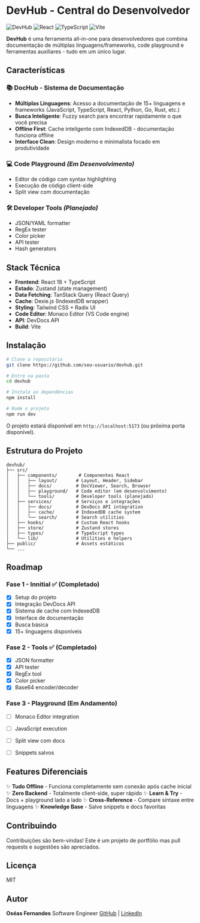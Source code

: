 # DevHub - Central do Desenvolvedor

![DevHub](https://img.shields.io/badge/status-em%20desenvolvimento-yellow)
![React](https://img.shields.io/badge/React-18-blue)
![TypeScript](https://img.shields.io/badge/TypeScript-5-blue)
![Vite](https://img.shields.io/badge/Vite-7-646CFF)

**DevHub** é uma ferramenta all-in-one para desenvolvedores que combina documentação de múltiplas linguagens/frameworks, code playground e ferramentas auxiliares - tudo em um único lugar.

## Características

### 📚 DocHub - Sistema de Documentação

- **Múltiplas Linguagens**: Acesso a documentação de 15+ linguagens e frameworks (JavaScript, TypeScript, React, Python, Go, Rust, etc.)
- **Busca Inteligente**: Fuzzy search para encontrar rapidamente o que você precisa
- **Offline First**: Cache inteligente com IndexedDB - documentação funciona offline
- **Interface Clean**: Design moderno e minimalista focado em produtividade

### 💻 Code Playground *(Em Desenvolvimento)*

- Editor de código com syntax highlighting
- Execução de código client-side
- Split view com documentação

### 🛠️ Developer Tools *(Planejado)*

- JSON/YAML formatter
- RegEx tester
- Color picker
- API tester
- Hash generators

## Stack Técnica

- **Frontend**: React 18 + TypeScript
- **Estado**: Zustand (state management)
- **Data Fetching**: TanStack Query (React Query)
- **Cache**: Dexie.js (IndexedDB wrapper)
- **Styling**: Tailwind CSS + Radix UI
- **Code Editor**: Monaco Editor (VS Code engine)
- **API**: DevDocs API
- **Build**: Vite

## Instalação

```bash
# Clone o repositório
git clone https://github.com/seu-usuario/devhub.git

# Entre na pasta
cd devhub

# Instale as dependências
npm install

# Rode o projeto
npm run dev
```

O projeto estará disponível em `http://localhost:5173` (ou próxima porta disponível).

## Estrutura do Projeto

```
devhub/
├── src/
│   ├── components/        # Componentes React
│   │   ├── layout/       # Layout, Header, Sidebar
│   │   ├── docs/         # DocViewer, Search, Browser
│   │   ├── playground/   # Code editor (em desenvolvimento)
│   │   └── tools/        # Developer tools (planejado)
│   ├── services/         # Serviços e integrações
│   │   ├── docs/         # DevDocs API integration
│   │   ├── cache/        # IndexedDB cache system
│   │   └── search/       # Search utilities
│   ├── hooks/            # Custom React hooks
│   ├── store/            # Zustand stores
│   ├── types/            # TypeScript types
│   └── lib/              # Utilities e helpers
├── public/               # Assets estáticos
└── ...
```

## Roadmap

### Fase 1 - Innitial ✅ (Completado)

- [x] Setup do projeto
- [x] Integração DevDocs API
- [x] Sistema de cache com IndexedDB
- [x] Interface de documentação
- [x] Busca básica
- [x] 15+ linguagens disponíveis

### Fase 2 - Tools ✅ (Completado)

- [x] JSON formatter
- [x] API tester
- [x] RegEx tool
- [x] Color picker
- [x] Base64 encoder/decoder

### Fase 3 - Playground (Em Andamento)

- [ ] Monaco Editor integration
- [ ] JavaScript execution
- [ ] Split view com docs
- [ ] Snippets salvos


## Features Diferenciais

✨ **Tudo Offline** - Funciona completamente sem conexão após cache inicial
✨ **Zero Backend** - Totalmente client-side, super rápido
✨ **Learn & Try** - Docs + playground lado a lado
✨ **Cross-Reference** - Compare sintaxe entre linguagens
✨ **Knowledge Base** - Salve snippets e docs favoritas

## Contribuindo

Contribuições são bem-vindas! Este é um projeto de portfólio mas pull requests e sugestões são apreciados.

## Licença

MIT

## Autor

**Oséas Fernandes**
Software Engineer
[GitHub](https://github.com/ozefernan) | [LinkedIn](https://www.linkedin.com/in/oseasfernandes/)


